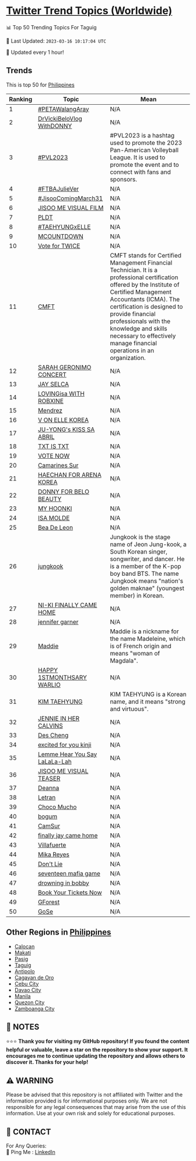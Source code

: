 [Twitter Trend Topics (Worldwide)](https://github.com/ErcinDedeoglu/Twitter-Trend-Topics)
==========


📊 Top 50 Trending Topics For Taguig

📆 Last Updated: `2023-03-16 10:17:04 UTC`

🔧 Updated every 1 hour!


## Trends

This is top 50 for [Philippines](</Philippines>)

| Ranking | Topic | Mean |
| ------- | ------------ | ------------ |
| 1 | [#PETAWalangAray](http://twitter.com/search?q=%23PETAWalangAray) | N/A |
| 2 | [DrVickiBeloVlog WithDONNY](http://twitter.com/search?q=DrVickiBeloVlog+WithDONNY) | N/A |
| 3 | [#PVL2023](http://twitter.com/search?q=%23PVL2023) | #PVL2023 is a hashtag used to promote the 2023 Pan-American Volleyball League. It is used to promote the event and to connect with fans and sponsors. |
| 4 | [#FTBAJulieVer](http://twitter.com/search?q=%23FTBAJulieVer) | N/A |
| 5 | [#JisooComingMarch31](http://twitter.com/search?q=%23JisooComingMarch31) | N/A |
| 6 | [JISOO ME VISUAL FILM](http://twitter.com/search?q=JISOO+ME+VISUAL+FILM) | N/A |
| 7 | [PLDT](http://twitter.com/search?q=PLDT) | N/A |
| 8 | [#TAEHYUNGxELLE](http://twitter.com/search?q=%23TAEHYUNGxELLE) | N/A |
| 9 | [MCOUNTDOWN](http://twitter.com/search?q=MCOUNTDOWN) | N/A |
| 10 | [Vote for TWICE](http://twitter.com/search?q=Vote+for+TWICE) | N/A |
| 11 | [CMFT](http://twitter.com/search?q=CMFT) | CMFT stands for Certified Management Financial Technician. It is a professional certification offered by the Institute of Certified Management Accountants (ICMA). The certification is designed to provide financial professionals with the knowledge and skills necessary to effectively manage financial operations in an organization. |
| 12 | [SARAH GERONIMO CONCERT](http://twitter.com/search?q=SARAH+GERONIMO+CONCERT) | N/A |
| 13 | [JAY SELCA](http://twitter.com/search?q=JAY+SELCA) | N/A |
| 14 | [LOVINGisa WITH ROBXINE](http://twitter.com/search?q=LOVINGisa+WITH+ROBXINE) | N/A |
| 15 | [Mendrez](http://twitter.com/search?q=Mendrez) | N/A |
| 16 | [V ON ELLE KOREA](http://twitter.com/search?q=V+ON+ELLE+KOREA) | N/A |
| 17 | [JU-YONG's KISS SA ABRIL](http://twitter.com/search?q=JU-YONG%27s+KISS+SA+ABRIL) | N/A |
| 18 | [TXT IS TXT](http://twitter.com/search?q=TXT+IS+TXT) | N/A |
| 19 | [VOTE NOW](http://twitter.com/search?q=VOTE+NOW) | N/A |
| 20 | [Camarines Sur](http://twitter.com/search?q=Camarines+Sur) | N/A |
| 21 | [HAECHAN FOR ARENA KOREA](http://twitter.com/search?q=HAECHAN+FOR+ARENA+KOREA) | N/A |
| 22 | [DONNY FOR BELO BEAUTY](http://twitter.com/search?q=DONNY+FOR+BELO+BEAUTY) | N/A |
| 23 | [MY HOONKI](http://twitter.com/search?q=MY+HOONKI) | N/A |
| 24 | [ISA MOLDE](http://twitter.com/search?q=ISA+MOLDE) | N/A |
| 25 | [Bea De Leon](http://twitter.com/search?q=Bea+De+Leon) | N/A |
| 26 | [jungkook](http://twitter.com/search?q=jungkook) | Jungkook is the stage name of Jeon Jung-kook, a South Korean singer, songwriter, and dancer. He is a member of the K-pop boy band BTS. The name Jungkook means "nation's golden maknae" (youngest member) in Korean. |
| 27 | [NI-KI FINALLY CAME HOME](http://twitter.com/search?q=NI-KI+FINALLY+CAME+HOME) | N/A |
| 28 | [jennifer garner](http://twitter.com/search?q=jennifer+garner) | N/A |
| 29 | [Maddie](http://twitter.com/search?q=Maddie) | Maddie is a nickname for the name Madeleine, which is of French origin and means "woman of Magdala". |
| 30 | [HAPPY 1STMONTHSARY WARLIO](http://twitter.com/search?q=HAPPY+1STMONTHSARY+WARLIO) | N/A |
| 31 | [KIM TAEHYUNG](http://twitter.com/search?q=KIM+TAEHYUNG) | KIM TAEHYUNG is a Korean name, and it means "strong and virtuous". |
| 32 | [JENNIE IN HER CALVINS](http://twitter.com/search?q=JENNIE+IN+HER+CALVINS) | N/A |
| 33 | [Des Cheng](http://twitter.com/search?q=Des+Cheng) | N/A |
| 34 | [excited for you kinji](http://twitter.com/search?q=excited+for+you+kinji) | N/A |
| 35 | [Lemme Hear You Say LaLaLa-Lah](http://twitter.com/search?q=Lemme+Hear+You+Say+LaLaLa-Lah) | N/A |
| 36 | [JISOO ME VISUAL TEASER](http://twitter.com/search?q=JISOO+ME+VISUAL+TEASER) | N/A |
| 37 | [Deanna](http://twitter.com/search?q=Deanna) | N/A |
| 38 | [Letran](http://twitter.com/search?q=Letran) | N/A |
| 39 | [Choco Mucho](http://twitter.com/search?q=Choco+Mucho) | N/A |
| 40 | [bogum](http://twitter.com/search?q=bogum) | N/A |
| 41 | [CamSur](http://twitter.com/search?q=CamSur) | N/A |
| 42 | [finally jay came home](http://twitter.com/search?q=finally+jay+came+home) | N/A |
| 43 | [Villafuerte](http://twitter.com/search?q=Villafuerte) | N/A |
| 44 | [Mika Reyes](http://twitter.com/search?q=Mika+Reyes) | N/A |
| 45 | [Don't Lie](http://twitter.com/search?q=Don%27t+Lie) | N/A |
| 46 | [seventeen mafia game](http://twitter.com/search?q=seventeen+mafia+game) | N/A |
| 47 | [drowning in bobby](http://twitter.com/search?q=drowning+in+bobby) | N/A |
| 48 | [Book Your Tickets Now](http://twitter.com/search?q=Book+Your+Tickets+Now) | N/A |
| 49 | [GForest](http://twitter.com/search?q=GForest) | N/A |
| 50 | [GoSe](http://twitter.com/search?q=GoSe) | N/A |



## Other Regions in [Philippines](</Philippines>)

* [Calocan](</Philippines/Calocan.md>)
* [Makati](</Philippines/Makati.md>)
* [Pasig](</Philippines/Pasig.md>)
* [Taguig](</Philippines/Taguig.md>)
* [Antipolo](</Philippines/Antipolo.md>)
* [Cagayan de Oro](</Philippines/Cagayan de Oro.md>)
* [Cebu City](</Philippines/Cebu City.md>)
* [Davao City](</Philippines/Davao City.md>)
* [Manila](</Philippines/Manila.md>)
* [Quezon City](</Philippines/Quezon City.md>)
* [Zamboanga City](</Philippines/Zamboanga City.md>)



## 📝 NOTES

⭐⭐⭐ **Thank you for visiting my GitHub repository! If you found the content helpful or valuable, leave a star on the repository to show your support. It encourages me to continue updating the repository and allows others to discover it. Thanks for your help!**


## ⚠️ WARNING

Please be advised that this repository is not affiliated with Twitter and the information provided is for informational purposes only. We are not responsible for any legal consequences that may arise from the use of this information. Use at your own risk and solely for educational purposes.


## 📨 CONTACT

 For Any Queries:  
            🏓 Ping Me : [LinkedIn](https://www.linkedin.com/in/ercindedeoglu/)
